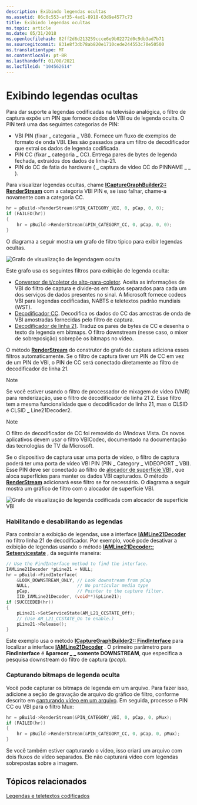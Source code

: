 ```yaml
---
description: Exibindo legendas ocultas
ms.assetid: 86c0c553-af35-4ad1-8918-63d9e4577c73
title: Exibindo legendas ocultas
ms.topic: article
ms.date: 05/31/2018
ms.openlocfilehash: 82ff2d6d213259ccce6e9b02272d0c9db3ad7b71
ms.sourcegitcommit: 831e8f3db78ab820e1710cede244553c70e50500
ms.translationtype: MT
ms.contentlocale: pt-BR
ms.lasthandoff: 01/08/2021
ms.locfileid: "104562614"
---
```

# <a name="viewing-closed-captions"></a>Exibindo legendas ocultas

Para dar suporte a legendas codificadas na televisão analógica, o filtro de captura expõe um PIN que fornece dados de VBI ou de legenda oculta. O PIN terá uma das seguintes categorias de PIN:

-   VBI PIN (fixar \_ categoria \_ VBI). Fornece um fluxo de exemplos de formato de onda VBI. Eles são passados para um filtro de decodificador que extrai os dados de legenda codificada.
-   PIN CC (fixar \_ categoria \_ CC). Entrega pares de bytes de legenda fechada, extraídos dos dados de linha-21.
-   PIN do CC de fatia de hardware ( \_ captura de vídeo CC do PINNAME \_ \_ ).

Para visualizar legendas ocultas, chame [**ICaptureGraphBuilder2:: RenderStream**](/windows/desktop/api/Strmif/nf-strmif-icapturegraphbuilder2-renderstream) com a categoria VBI PIN e, se isso falhar, chame-a novamente com a categoria CC.


```C++
hr = pBuild->RenderStream(&PIN_CATEGORY_VBI, 0, pCap, 0, 0);
if (FAILED(hr))
{
    hr = pBuild->RenderStream(&PIN_CATEGORY_CC, 0, pCap, 0, 0);
}
```



O diagrama a seguir mostra um grafo de filtro típico para exibir legendas ocultas.

![Grafo de visualização de legendagem oculta](images/vidcap08.png)

Este grafo usa os seguintes filtros para exibição de legenda oculta:

-   [Conversor de t/coletor de alto-para-coletor](tee-sink-to-sink-converter.md). Aceita as informações de VBI do filtro de captura e divide-as em fluxos separados para cada um dos serviços de dados presentes no sinal. A Microsoft fornece codecs VBI para legendas codificadas, NABTS e teletextos padrão mundiais (WST).
-   [Decodificador CC](cc-decoder-filter.md). Decodifica os dados do CC das amostras de onda de VBI amostradas fornecidas pelo filtro de captura.
-   [Decodificador de linha 21](line-21-decoder-filter.md). Traduz os pares de bytes de CC e desenha o texto da legenda em bitmaps. O filtro downstream (nesse caso, o mixer de sobreposição) sobrepõe os bitmaps no vídeo.

O método [**RenderStream**](/windows/desktop/api/Strmif/nf-strmif-icapturegraphbuilder2-renderstream) do construtor do grafo de captura adiciona esses filtros automaticamente. Se o filtro de captura tiver um PIN de CC em vez de um PIN de VBI, o PIN de CC será conectado diretamente ao filtro de decodificador de linha 21.

> [!Note]  
> Se você estiver usando o filtro de processador de mixagem de vídeo (VMR) para renderização, use o filtro de decodificador de linha 21 2. Esse filtro tem a mesma funcionalidade que o decodificador de linha 21, mas o CLSID é CLSID \_ Line21Decoder2.

 

> [!Note]  
> O filtro de decodificador de CC foi removido do Windows Vista. Os novos aplicativos devem usar o filtro VBICodec, documentado na documentação das tecnologias de TV da Microsoft.

 

Se o dispositivo de captura usar uma porta de vídeo, o filtro de captura poderá ter uma porta de vídeo VBI PIN (PIN \_ Category \_ VIDEOPORT \_ VBI). Esse PIN deve ser conectado ao filtro de [alocador de superfície VBI](vbi-surface-allocator.md) , que aloca superfícies para manter os dados VBI capturados. O método [**RenderStream**](/windows/desktop/api/Strmif/nf-strmif-icapturegraphbuilder2-renderstream) adicionará esse filtro se for necessário. O diagrama a seguir mostra um gráfico de filtro com o alocador de superfície VBI.

![Grafo de visualização de legenda codificada com alocador de superfície VBI](images/vidcap09.png)

### <a name="enabling-and-disabling-the-captions"></a>Habilitando e desabilitando as legendas

Para controlar a exibição de legendas, use a interface [**IAMLine21Decoder**](/previous-versions/windows/desktop/api/il21dec/nn-il21dec-iamline21decoder) no filtro linha 21 de decodificador. Por exemplo, você pode desativar a exibição de legendas usando o método [**IAMLine21Decoder:: Setservicestate**](/previous-versions/windows/desktop/api/il21dec/nf-il21dec-iamline21decoder-setservicestate) , da seguinte maneira:


```C++
// Use the FindInterface method to find the interface.
IAMLine21Decoder *pLine21 = NULL;
hr = pBuild->FindInterface(
    &LOOK_DOWNSTREAM_ONLY, // Look downstream from pCap 
    NULL,                  // No particular media type
    pCap,                  // Pointer to the capture filter.
    IID_IAMLine21Decoder, (void**)&pLine21);
if (SUCCEEDED(hr))
{
    pLine21->SetServiceState(AM_L21_CCSTATE_Off);
    // (Use AM_L21_CCSTATE_On to enable.)
    pLine21->Release();
}
```



Este exemplo usa o método [**ICaptureGraphBuilder2:: FindInterface**](/windows/desktop/api/Strmif/nf-strmif-icapturegraphbuilder2-findinterface) para localizar a interface [**IAMLine21Decoder**](/previous-versions/windows/desktop/api/il21dec/nn-il21dec-iamline21decoder) . O primeiro parâmetro para **FindInterface** é **&parecer \_ \_ somente DOWNSTREAM**, que especifica a pesquisa downstream do filtro de captura (*pcap*).

### <a name="capturing-closed-caption-bitmaps"></a>Capturando bitmaps de legenda oculta

Você pode capturar os bitmaps de legenda em um arquivo. Para fazer isso, adicione a seção de gravação de arquivo do gráfico de filtro, conforme descrito em [capturando vídeo em um arquivo](capturing-video-to-a-file.md). Em seguida, processe o PIN CC ou VBI para o filtro Mux:


```C++
hr = pBuild->RenderStream(&PIN_CATEGORY_VBI, 0, pCap, 0, pMux);
if (FAILED(hr))
{
    hr = pBuild->RenderStream(&PIN_CATEGORY_CC, 0, pCap, 0, pMux);
}
```



Se você também estiver capturando o vídeo, isso criará um arquivo com dois fluxos de vídeo separados. Ele não capturará vídeo com legendas sobrepostas sobre a imagem.

## <a name="related-topics"></a>Tópicos relacionados

<dl> <dt>

[Legendas e teletextos codificados](closed-captions-and-teletext.md)
</dt> </dl>

 

 



